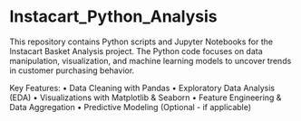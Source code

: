 # Instacart_Python_Analysis
This repository contains Python scripts and Jupyter Notebooks for the Instacart Basket Analysis project. The Python code focuses on data manipulation, visualization, and machine learning models to uncover trends in customer purchasing behavior.

Key Features:
• Data Cleaning with Pandas
• Exploratory Data Analysis (EDA)
• Visualizations with Matplotlib & Seaborn
• Feature Engineering & Data Aggregation
• Predictive Modeling (Optional - if applicable)
